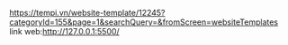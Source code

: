 https://tempi.vn/website-template/12245?categoryId=155&page=1&searchQuery=&fromScreen=websiteTemplates
link web:http://127.0.0.1:5500/
